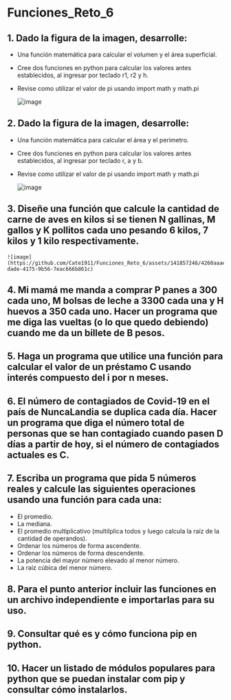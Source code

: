 # Funciones_Reto_6
## 1. Dado la figura de la imagen, desarrolle:
  + Una función matemática para calcular el volumen y el área superficial.
  + Cree dos funciones en python para calcular los valores antes establecidos, al ingresar por teclado r1, r2 y h.
  + Revise como utilizar el valor de pi usando import math y math.pi

    ![image](https://github.com/Cate1911/Funciones_Reto_6/assets/141857246/84d4f163-fd9b-4d0a-b964-a0e7a8b7d9a2)

## 2. Dado la figura de la imagen, desarrolle:
  + Una función matemática para calcular el área y el perimetro.
  + Cree dos funciones en python para calcular los valores antes establecidos, al ingresar por teclado r, a y b.
  + Revise como utilizar el valor de pi usando import math y math.pi

    ![image](https://github.com/Cate1911/Funciones_Reto_6/assets/141857246/072776cc-9912-4b14-b3f7-60e908624f30)

## 3. Diseñe una función que calcule la cantidad de carne de aves en kilos si se tienen N gallinas, M gallos y K pollitos cada uno pesando 6 kilos, 7 kilos y 1 kilo respectivamente.

    ![image](https://github.com/Cate1911/Funciones_Reto_6/assets/141857246/4260aaae-dade-4175-9b56-7eac666b861c)

## 4. Mi mamá me manda a comprar P panes a 300 cada uno, M bolsas de leche a 3300 cada una y H huevos a 350 cada uno. Hacer un programa que me diga las vueltas (o lo que quedo debiendo) cuando me da un billete de B pesos.
## 5. Haga un programa que utilice una función para calcular el valor de un préstamo C usando interés compuesto del i por n meses.
## 6. El número de contagiados de Covid-19 en el país de NuncaLandia se duplica cada día. Hacer un programa que diga el número total de personas que se han contagiado cuando pasen D días a partir de hoy, si el número de contagiados actuales es C.
## 7. Escriba un programa que pida 5 números reales y calcule las siguientes operaciones usando una función para cada una:
  + El promedio.
  + La mediana.
  + El promedio multiplicativo (multilplica todos y luego calcula la raíz de la cantidad de operandos).
  + Ordenar los números de forma ascendente.
  + Ordenar los números de forma descendente.
  + La potencia del mayor número elevado al menor número.
  + La raíz cúbica del menor número.
## 8. Para el punto anterior incluir las funciones en un archivo independiente e importarlas para su uso.
## 9. Consultar qué es y cómo funciona pip en python.
## 10. Hacer un listado de módulos populares para python que se puedan instalar com pip y consultar cómo instalarlos.
